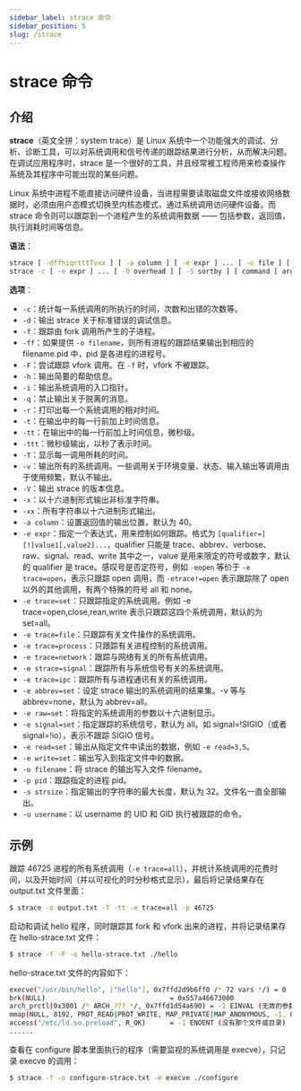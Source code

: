 ```yaml
---
sidebar_label: strace 命令
sidebar_position: 5
slug: /strace
---
```


# strace 命令



## 介绍

**strace**（英文全拼：system trace）是 Linux 系统中一个功能强大的调试、分析、诊断工具，可以对系统调用和信号传递的跟踪结果进行分析，从而解决问题。在调试应用程序时，strace 是一个很好的工具，并且经常被工程师用来检查操作系统及其程序中可能出现的某些问题。

Linux 系统中进程不能直接访问硬件设备，当进程需要读取磁盘文件或接收网络数据时，必须由用户态模式切换至内核态模式，通过系统调用访问硬件设备。而 strace 命令则可以跟踪到一个进程产生的系统调用数据 —— 包括参数，返回值，执行消耗时间等信息。

**语法**：

```bash
strace [ -dffhiqrtttTvxx ] [ -a column ] [ -e expr ] ... [ -o file ] [ -p pid ] ... [ -s strsize ] [ -u username ] [ command [ args ... ] ]
strace -c [ -e expr ] ... [ -O overhead ] [ -S sortby ] [ command [ args ... ] ]
```

**选项**：

- `-c`：统计每一系统调用的所执行的时间，次数和出错的次数等。
- `-d`：输出 strace 关于标准错误的调试信息。
- `-f`：跟踪由 fork 调用所产生的子进程。
- `-ff`：如果提供 `-o filename`，则所有进程的跟踪结果输出到相应的 filename.pid 中，pid 是各进程的进程号。
- `-F`：尝试跟踪 vfork 调用。在 `-f` 时，vfork 不被跟踪。
- `-h`：输出简要的帮助信息。
- `-i`：输出系统调用的入口指针。
- `-q`：禁止输出关于脱离的消息。
- `-r`：打印出每一个系统调用的相对时间。
- `-t`：在输出中的每一行前加上时间信息。
- `-tt`：在输出中的每一行前加上时间信息，微秒级。
- `-ttt`：微秒级输出，以秒了表示时间。
- `-T`：显示每一调用所耗的时间。
- `-v`：输出所有的系统调用。一些调用关于环境变量、状态、输入输出等调用由于使用频繁，默认不输出。
- `-V`：输出 strace 的版本信息。
- `-x`：以十六进制形式输出非标准字符串。
- `-xx`：所有字符串以十六进制形式输出。
- `-a column`：设置返回值的输出位置，默认为 40。
- `-e expr`：指定一个表达式，用来控制如何跟踪。格式为 `[qualifier=][!]value1[,value2]...`，qualifier 只能是 trace、abbrev、verbose、raw、signal、read、write 其中之一，value 是用来限定的符号或数字，默认的 qualifier 是 trace。感叹号是否定符号，例如 `-eopen` 等价于 `-e trace=open`，表示只跟踪 open 调用，而 `-etrace!=open` 表示跟踪除了 open 以外的其他调用，有两个特殊的符号 all 和 none。
- `-e trace=set`：只跟踪指定的系统调用。例如 -e trace=open,close,rean,write 表示只跟踪这四个系统调用，默认的为 set=all。
- `-e trace=file`：只跟踪有关文件操作的系统调用。
- `-e trace=process`：只跟踪有关进程控制的系统调用。
- `-e trace=network`：跟踪与网络有关的所有系统调用。
- `-e strace=signal`：跟踪所有与系统信号有关的系统调用。
- `-e trace=ipc`：跟踪所有与进程通讯有关的系统调用。
- `-e abbrev=set`：设定 strace 输出的系统调用的结果集。-v 等与 abbrev=none，默认为 abbrev=all。
- `-e raw=set`：将指定的系统调用的参数以十六进制显示。
- `-e signal=set`：指定跟踪的系统信号，默认为 all。如 signal=!SIGIO（或者 signal=!io），表示不跟踪 SIGIO 信号。
- `-e read=set`：输出从指定文件中读出的数据，例如 `-e read=3,5`。
- `-e write=set`：输出写入到指定文件中的数据。
- `-o filename`：将 strace 的输出写入文件 filename。
- `-p pid`：跟踪指定的进程 pid。
- `-s strsize`：指定输出的字符串的最大长度，默认为 32。文件名一直全部输出。
- `-u username`：以 username 的 UID 和 GID 执行被跟踪的命令。



## 示例

跟踪 46725 进程的所有系统调用（`-e trace=all`），并统计系统调用的花费时间，以及开始时间（并以可视化的时分秒格式显示），最后将记录结果存在 output.txt 文件里面：

```bash
$ strace -o output.txt -T -tt -e trace=all -p 46725
```

启动和调试 hello 程序，同时跟踪其 fork 和 vfork 出来的进程，并将记录结果存在 hello-strace.txt 文件：

```bash
$ strace -f -F -o hello-strace.txt ./hello
```

hello-strace.txt 文件的内容如下：

```bash showLineNumbers
execve("/usr/bin/hello", ["hello"], 0x7ffd2d9b6ff0 /* 72 vars */) = 0
brk(NULL)                               = 0x557a46673000
arch_prctl(0x3001 /* ARCH_??? */, 0x7ffd1d54a690) = -1 EINVAL (无效的参数)
mmap(NULL, 8192, PROT_READ|PROT_WRITE, MAP_PRIVATE|MAP_ANONYMOUS, -1, 0) = 0x7fe67e2b7000
access("/etc/ld.so.preload", R_OK)      = -1 ENOENT (没有那个文件或目录)
......
```

查看在 configure 脚本里面执行的程序（需要监视的系统调用是 execve），只记录 execve 的调用：

```bash
$ strace -f -o configure-strace.txt -e execve ./configure
```
